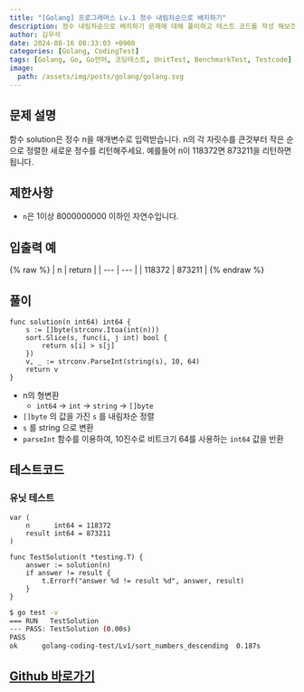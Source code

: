 ```yaml
---
title: "[Golang] 프로그래머스 Lv.1 정수 내림차순으로 배치하기"
description: 정수 내림차순으로 배치하기 문제에 대해 풀이하고 테스트 코드를 작성 해보겠습니다.
author: 김우석
date: 2024-08-16 08:33:03 +0900
categories: [Golang, CodingTest]
tags: [Golang, Go, Go언어, 코딩테스트, UnitTest, BenchmarkTest, Testcode]
image:
  path: /assets/img/posts/golang/golang.svg
---
```


## 문제 설명
함수 solution은 정수 n을 매개변수로 입력받습니다. n의 각 자릿수를 큰것부터 작은 순으로 정렬한 새로운 정수를 리턴해주세요. 예를들어 n이 118372면 873211을 리턴하면 됩니다.


## 제한사항
- `n`은 1이상 8000000000 이하인 자연수입니다.


## 입출력 예
{% raw %}
| n | return |
| --- | --- |
| 118372 | 873211 |
{% endraw %}


## 풀이 
```golang
func solution(n int64) int64 {
	s := []byte(strconv.Itoa(int(n)))
	sort.Slice(s, func(i, j int) bool {
		return s[i] > s[j]
	})
	v, _ := strconv.ParseInt(string(s), 10, 64)
	return v
}
```

- n의 형변환
	- `int64` -> `int` -> `string` -> `[]byte`
- `[]byte` 의 값을 가진 `s` 를 내림차순 정렬
- `s` 를 string 으로 변환
- `parseInt` 함수를 이용하여, 10진수로 비트크기 64를 사용하는 `int64` 값을 반환


## 테스트코드
### 유닛 테스트
```golang
var (
	n      int64 = 118372
	result int64 = 873211
)

func TestSolution(t *testing.T) {
	answer := solution(n)
	if answer != result {
		t.Errorf("answer %d != result %d", answer, result)
	}
}

```

```bash
$ go test -v
=== RUN   TestSolution
--- PASS: TestSolution (0.00s)
PASS
ok      golang-coding-test/Lv1/sort_numbers_descending  0.187s
```


## [Github 바로가기](https://github.com/kr-goos/golang-coding-test/tree/master/programmers/Lv1/sort_numbers_descending)